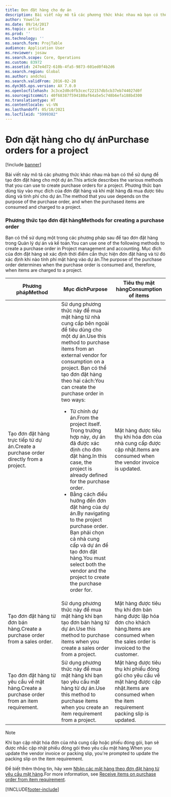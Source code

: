 ```yaml
---
title: Đơn đặt hàng cho dự án
description: Bài viết này mô tả các phương thức khác nhau mà bạn có thể sử dụng để tạo đơn đặt hàng cho một dự án. Phương thức bạn dùng tùy vào mục đích của đơn đặt hàng và khi mặt hàng đã mua được tiêu dùng và tính phí cho dự án.
author: Yowelle
ms.date: 09/14/2017
ms.topic: article
ms.prod: ''
ms.technology: ''
ms.search.form: ProjTable
audience: Application User
ms.reviewer: josaw
ms.search.scope: Core, Operations
ms.custom: 83972
ms.assetid: 247e4d72-610b-4fa5-9873-601ed0f4b2d6
ms.search.region: Global
ms.author: andchoi
ms.search.validFrom: 2016-02-28
ms.dyn365.ops.version: AX 7.0.0
ms.openlocfilehash: 3c3ce2d0c0fb3cecf22157db5cb37eb744027d0f
ms.sourcegitcommit: 40f68387f594180af64a5e5c748b6efa188bd300
ms.translationtype: HT
ms.contentlocale: vi-VN
ms.lasthandoff: 05/10/2021
ms.locfileid: "5999382"
---
```

# <a name="purchase-orders-for-a-project"></a><span data-ttu-id="77945-104">Đơn đặt hàng cho dự án</span><span class="sxs-lookup"><span data-stu-id="77945-104">Purchase orders for a project</span></span>

[!include [banner](../includes/banner.md)]

<span data-ttu-id="77945-105">Bài viết này mô tả các phương thức khác nhau mà bạn có thể sử dụng để tạo đơn đặt hàng cho một dự án.</span><span class="sxs-lookup"><span data-stu-id="77945-105">This article describes the various methods that you can use to create purchase orders for a project.</span></span> <span data-ttu-id="77945-106">Phương thức bạn dùng tùy vào mục đích của đơn đặt hàng và khi mặt hàng đã mua được tiêu dùng và tính phí cho dự án.</span><span class="sxs-lookup"><span data-stu-id="77945-106">The method that you use depends on the purpose of the purchase order, and when the purchased items are consumed and charged to a project.</span></span>

### <a name="methods-for-creating-a-purchase-order"></a><span data-ttu-id="77945-107">Phương thức tạo đơn đặt hàng</span><span class="sxs-lookup"><span data-stu-id="77945-107">Methods for creating a purchase order</span></span>

<span data-ttu-id="77945-108">Bạn có thể sử dụng một trong các phương pháp sau để tạo đơn đặt hàng trong Quản lý dự án và kế toán.</span><span class="sxs-lookup"><span data-stu-id="77945-108">You can use one of the following methods to create a purchase order in Project management and accounting.</span></span> <span data-ttu-id="77945-109">Mục đích của đơn đặt hàng sẽ xác định thời điểm cần thực hiện đơn đặt hàng và từ đó xác định khi nào tính phí mặt hàng vào dự án.</span><span class="sxs-lookup"><span data-stu-id="77945-109">The purpose of the purchase order determines when the purchase order is consumed and, therefore, when items are charged to a project.</span></span>

<table>
<colgroup>
<col width="33%" />
<col width="33%" />
<col width="33%" />
</colgroup>
<thead>
<tr class="header">
<th><span data-ttu-id="77945-110">Phương pháp</span><span class="sxs-lookup"><span data-stu-id="77945-110">Method</span></span></th>
<th><span data-ttu-id="77945-111">Mục đích</span><span class="sxs-lookup"><span data-stu-id="77945-111">Purpose</span></span></th>
<th><span data-ttu-id="77945-112">Tiêu thụ mặt hàng</span><span class="sxs-lookup"><span data-stu-id="77945-112">Consumption of items</span></span></th>
</tr>
</thead>
<tbody>
<tr class="odd">
<td><span data-ttu-id="77945-113">Tạo đơn đặt hàng trực tiếp từ dự án.</span><span class="sxs-lookup"><span data-stu-id="77945-113">Create a purchase order directly from a project.</span></span></td>
<td><span data-ttu-id="77945-114">Sử dụng phương thức này để mua mặt hàng từ nhà cung cấp bên ngoài để tiêu dùng cho một dự án.</span><span class="sxs-lookup"><span data-stu-id="77945-114">Use this method to purchase items from an external vendor for consumption on a project.</span></span> <span data-ttu-id="77945-115">Bạn có thể tạo đơn đặt hàng theo hai cách:</span><span class="sxs-lookup"><span data-stu-id="77945-115">You can create the purchase order in two ways:</span></span>
<ul>
<li><span data-ttu-id="77945-116">Từ chính dự án.</span><span class="sxs-lookup"><span data-stu-id="77945-116">From the project itself.</span></span> <span data-ttu-id="77945-117">Trong trường hợp này, dự án đã được xác định cho đơn đặt hàng.</span><span class="sxs-lookup"><span data-stu-id="77945-117">In this case, the project is already defined for the purchase order.</span></span></li>
<li><span data-ttu-id="77945-118">Bằng cách điều hướng đến đơn đặt hàng của dự án.</span><span class="sxs-lookup"><span data-stu-id="77945-118">By navigating to the project purchase order.</span></span> <span data-ttu-id="77945-119">Bạn phải chọn cả nhà cung cấp và dự án để tạo đơn đặt hàng.</span><span class="sxs-lookup"><span data-stu-id="77945-119">You must select both the vendor and the project to create the purchase order for.</span></span></li>
</ul></td>
<td><span data-ttu-id="77945-120">Mặt hàng được tiêu thụ khi hóa đơn của nhà cung cấp được cập nhật.</span><span class="sxs-lookup"><span data-stu-id="77945-120">Items are consumed when the vendor invoice is updated.</span></span></td>
</tr>
<tr class="even">
<td><span data-ttu-id="77945-121">Tạo đơn đặt hàng từ đơn bán hàng.</span><span class="sxs-lookup"><span data-stu-id="77945-121">Create a purchase order from a sales order.</span></span></td>
<td><span data-ttu-id="77945-122">Sử dụng phương thức này để mua mặt hàng khi bạn tạo đơn bán hàng từ dự án.</span><span class="sxs-lookup"><span data-stu-id="77945-122">Use this method to purchase items when you create a sales order from a project.</span></span></td>
<td><span data-ttu-id="77945-123">Mặt hàng được tiêu thụ khi đơn bán hàng được lập hóa đơn cho khách hàng.</span><span class="sxs-lookup"><span data-stu-id="77945-123">Items are consumed when the sales order is invoiced to the customer.</span></span></td>
</tr>
<tr class="odd">
<td><span data-ttu-id="77945-124">Tạo đơn đặt hàng từ yêu cầu về mặt hàng.</span><span class="sxs-lookup"><span data-stu-id="77945-124">Create a purchase order from an item requirement.</span></span></td>
<td><span data-ttu-id="77945-125">Sử dụng phương thức này để mua mặt hàng khi bạn tạo yêu cầu mặt hàng từ dự án.</span><span class="sxs-lookup"><span data-stu-id="77945-125">Use this method to purchase items when you create an item requirement from a project.</span></span></td>
<td><span data-ttu-id="77945-126">Mặt hàng được tiêu thụ khi phiếu đóng gói cho yêu cầu về mặt hàng được cập nhật.</span><span class="sxs-lookup"><span data-stu-id="77945-126">Items are consumed when the item requirement packing slip is updated.</span></span></td>
</tr>
</tbody>
</table>

> [!NOTE] 
> <span data-ttu-id="77945-127">Khi bạn cập nhật hóa đơn của nhà cung cấp hoặc phiếu đóng gói, bạn sẽ được nhắc cập nhật phiếu đóng gói theo yêu cầu mặt hàng.</span><span class="sxs-lookup"><span data-stu-id="77945-127">When you update the vendor invoice or packing slip, you're prompted to update the packing slip on the item requirement.</span></span>

<span data-ttu-id="77945-128">Để biết thêm thông tin, hãy xem [Nhận các mặt hàng theo đơn đặt hàng từ yêu cầu mặt hàng](tasks/receive-items-purchase-order-item-requirement.md).</span><span class="sxs-lookup"><span data-stu-id="77945-128">For more information, see [Receive items on purchase order from item requirement](tasks/receive-items-purchase-order-item-requirement.md).</span></span>



[!INCLUDE[footer-include](../includes/footer-banner.md)]